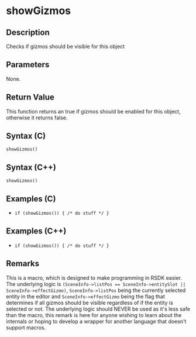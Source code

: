 # showGizmos

## Description
Checks if gizmos should be visible for this object

## Parameters
None.

## Return Value
This function returns an true if gizmos should be enabled for this object, otherwise it returns false.

## Syntax (C)
```showGizmos()```

## Syntax (C++)
```showGizmos()```

## Examples (C)
- ```if (showGizmos()) { /* do stuff */ }```

## Examples (C++)
- ```if (showGizmos()) { /* do stuff */ }```

## Remarks
This is a macro, which is designed to make programming in RSDK easier. The underlying logic is `(SceneInfo->listPos == SceneInfo->entitySlot || SceneInfo->effectGizmo)`, `SceneInfo->listPos` being the currently selected entity in the editor and `SceneInfo->effectGizmo` being the flag that determines if all gizmos should be visible regardless of if the entity is selected or not. The underlying logic should NEVER be used as it's less safe than the macro, this remark is here for anyone wishing to learn about the internals or hoping to develop a wrapper for another language that doesn't support macros.